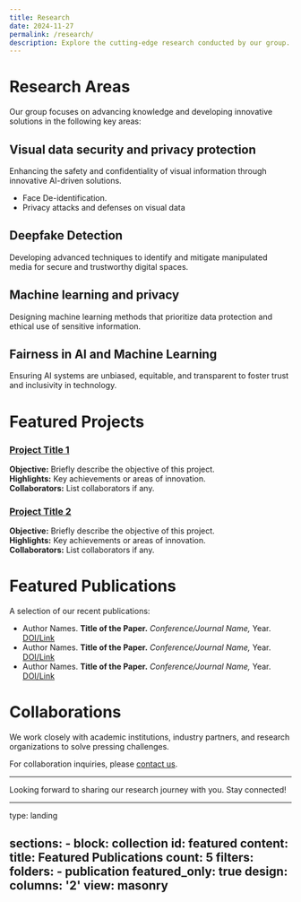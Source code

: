 ```yaml
---
title: Research
date: 2024-11-27
permalink: /research/
description: Explore the cutting-edge research conducted by our group.
---
```


# Research Areas

Our group focuses on advancing knowledge and developing innovative solutions in the following key areas:

## Visual data security and privacy protection
Enhancing the safety and confidentiality of visual information through innovative AI-driven solutions.
- Face De-identification.
- Privacy attacks and defenses on visual data

## Deepfake Detection
Developing advanced techniques to identify and mitigate manipulated media for secure and trustworthy digital spaces.

## Machine learning and privacy
Designing machine learning methods that prioritize data protection and ethical use of sensitive information.

## Fairness in AI and Machine Learning
Ensuring AI systems are unbiased, equitable, and transparent to foster trust and inclusivity in technology.

# Featured Projects

### [Project Title 1](link-to-project-page)
**Objective:** Briefly describe the objective of this project.  
**Highlights:** Key achievements or areas of innovation.  
**Collaborators:** List collaborators if any.  

### [Project Title 2](link-to-project-page)
**Objective:** Briefly describe the objective of this project.  
**Highlights:** Key achievements or areas of innovation.  
**Collaborators:** List collaborators if any.  

# Featured Publications

A selection of our recent publications:
- Author Names. **Title of the Paper.** *Conference/Journal Name,* Year. [DOI/Link](#)
- Author Names. **Title of the Paper.** *Conference/Journal Name,* Year. [DOI/Link](#)
- Author Names. **Title of the Paper.** *Conference/Journal Name,* Year. [DOI/Link](#)




# Collaborations

We work closely with academic institutions, industry partners, and research organizations to solve pressing challenges.

For collaboration inquiries, please [contact us](/contact/).

---

Looking forward to sharing our research journey with you. Stay connected!


---
type: landing

sections:
    - block: collection
        id: featured
        content:
        title: Featured Publications
        count: 5
        filters:
            folders:
            - publication
            featured_only: true
        design:
        columns: '2'
        view: masonry
---